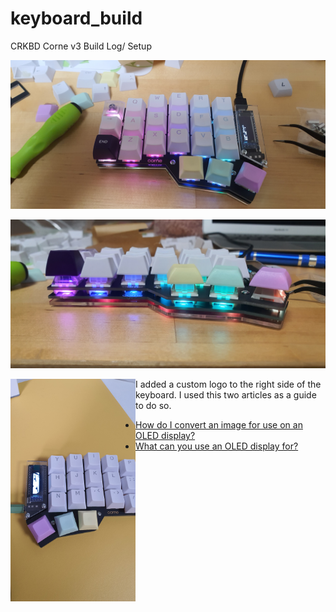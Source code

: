 # keyboard_build

CRKBD Corne v3 Build Log/ Setup

![](./images/crkbd01.jpg)

![](./images/crkbd03.jpg)


<div>
<img style="float:left" src="https://raw.githubusercontent.com/lochyb/keyboard_build/master/images/crkbd05.jpg" alt="Keyboard Photo 5" width="200" height="auto"/>
  <p>I added a custom logo to the right side of the keyboard. 
  I used this two articles as a guide to do so.
  <ul>
    <li> <a href="https://docs.splitkb.com/hc/en-us/articles/360013811280-How-do-I-convert-an-image-for-use-on-an-OLED-display-">How do I convert an image for use on an OLED display?</a>
      <li> <a href="https://docs.splitkb.com/hc/en-us/articles/360010533820-What-can-you-use-an-OLED-display-for-">What can you use an OLED display for?</a>
  </ul>
  </p>  
</div>

